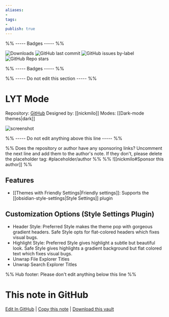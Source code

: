 ```yaml
---
aliases:
- 
tags: 
- 
publish: true
---
```


%% ----- Badges ----- %%

![Downloads](https://img.shields.io/badge/downloads-16871-573E7A?style=for-the-badge&logo=)
![GitHub last commit](https://img.shields.io/github/last-commit/nickmilo/LYT-Mode?color=573E7A&label=last%20update&logo=github&style=for-the-badge)
![GitHub issues by-label](https://img.shields.io/github/issues/nickmilo/LYT-Mode/help%20wanted?color=573E7A&logo=github&style=for-the-badge) 
![GitHub Repo stars](https://img.shields.io/github/stars/nickmilo/LYT-Mode?color=573E7A&logo=github&style=for-the-badge)

%% ----- Badges ----- %%

%% ----- Do not edit this section ----- %%

# LYT Mode

Repository: [GitHub](https://github.com/nickmilo/LYT-Mode)
Designed by: [[nickmilo]]
Modes: [[Dark-mode themes|dark]]



![screenshot](https://github.com/nickmilo/LYT-Mode/raw/main/lyt-mode-graphic-1.jpg)

%% ----- Do not edit anything above this line ----- %% 

%% Does the repository or author have any sponsoring links? Uncomment the next line and add them to the author's note. If they don't, please delete the placeholder tag: #placeholder/author %%
%% ![[nickmilo#Sponsor this author]] %%


## Features

- [[Themes with Friendly Settings|Friendly settings]]: Supports the [[obsidian-style-settings|Style Settings]] plugin

## Customization Options (Style Settings Plugin) 
- Header Style: Preferred Style makes the theme pop with gorgeous gradient headers. Safe Style opts for flat-colored headers which fixes visual bugs.
- Highlight Style: Preferred Style gives highlight a subtle but beautiful look. Safe Style gives highlights a gradient background but flat colored text which fixes visual bugs.
- Unwrap File Explorer Titles
- Unwrap Search Explorer Titles


%% Hub footer: Please don't edit anything below this line %%

# This note in GitHub

<span class="git-footer">[Edit In GitHub](https://github.dev/obsidian-community/obsidian-hub/blob/main/02%20-%20Community%20Expansions/02.05%20All%20Community%20Expansions/Themes/LYT%20Mode.md "git-hub-edit-note") | [Copy this note](https://raw.githubusercontent.com/obsidian-community/obsidian-hub/main/02%20-%20Community%20Expansions/02.05%20All%20Community%20Expansions/Themes/LYT%20Mode.md "git-hub-copy-note") | [Download this vault](https://github.com/obsidian-community/obsidian-hub/archive/refs/heads/main.zip "git-hub-download-vault") </span>
